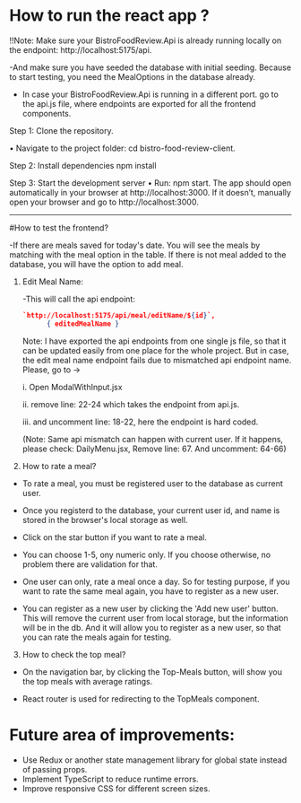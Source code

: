 # How to run the react app ?

!!Note: Make sure your BistroFoodReview.Api is already running locally on the endpoint: http://localhost:5175/api.

-And make sure you have seeded the database with initial seeding. Because to start testing, you need the MealOptions in the database already.

- In case your BistroFoodReview.Api is running in a different port. go to the api.js file, where endpoints are exported for all the frontend components.

Step 1: Clone the repository.

• Navigate to the project folder:
cd bistro-food-review-client.

Step 2: Install dependencies
npm install

Step 3: Start the development server
• Run:
npm start.
The app should open automatically in your browser at http://localhost:3000.
If it doesn’t, manually open your browser and go to http://localhost:3000.

---

#How to test the frontend?

-If there are meals saved for today's date. You will see the meals by matching with the meal option in the table. If there is not meal added to the database, you will have the option to add meal.

1. Edit Meal Name:

   -This will call the api endpoint:

   ```json
   `http://localhost:5175/api/meal/editName/${id}`,
         { editedMealName }
   ```

   Note: I have exported the api endpoints from one single js file, so that it can be updated easily from one place for the whole project. But in case, the edit meal name endpoint fails due to mismatched api endpoint name. Please, go to ->

   i. Open ModalWithInput.jsx

   ii. remove line: 22-24 which takes the endpoint from api.js.

   iii. and uncomment line: 18-22, here the endpoint is hard coded.

   (Note: Same api mismatch can happen with current user. If it happens, please check: DailyMenu.jsx, Remove line: 67. And uncomment: 64-66)

2. How to rate a meal?

- To rate a meal, you must be registered user to the database as current user.

- Once you registerd to the database, your current user id, and name is stored in the browser's local storage as well.

- Click on the star button if you want to rate a meal.

- You can choose 1-5, ony numeric only. If you choose otherwise, no problem there are validation for that.

- One user can only, rate a meal once a day. So for testing purpose, if you want to rate the same meal again, you have to register as a new user.

- You can register as a new user by clicking the 'Add new user' button. This will remove the current user from local storage, but the information will be in the db. And it will allow you to register as a new user, so that you can rate the meals again for testing.

3. How to check the top meal?

- On the navigation bar, by clicking the Top-Meals button, will show you the top meals with average ratings.

- React router is used for redirecting to the TopMeals component.

# Future area of improvements:

- Use Redux or another state management library for global state instead of passing props.
- Implement TypeScript to reduce runtime errors.
- Improve responsive CSS for different screen sizes.
